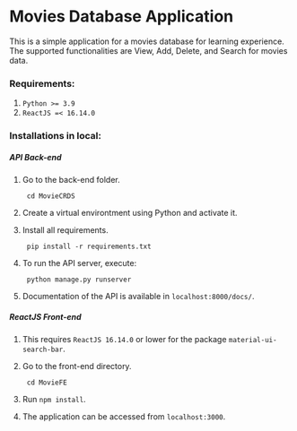 # Movies Database Application

This is a simple application for a movies database for learning experience. The supported functionalities are View, Add, Delete, and Search for movies data.

### Requirements:

1. `Python >= 3.9`
2. `ReactJS =< 16.14.0`

### Installations in local:

##### API Back-end

1. Go to the back-end folder.

        cd MovieCRDS

2. Create a virtual environtment using Python and activate it.
3. Install all requirements.

        pip install -r requirements.txt

4. To run the API server, execute:

        python manage.py runserver

5. Documentation of the API is available in `localhost:8000/docs/`.

##### ReactJS Front-end

1. This requires `ReactJS 16.14.0` or lower for the package `material-ui-search-bar`.
2. Go to the front-end directory.

        cd MovieFE

3. Run `npm install`.
4. The application can be accessed from `localhost:3000`.
